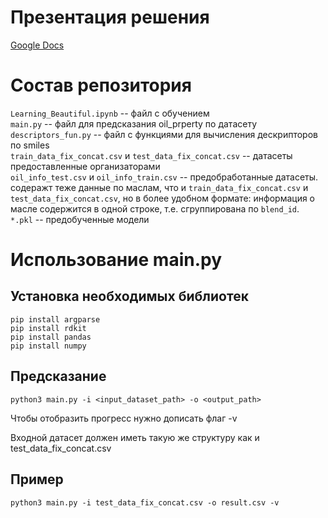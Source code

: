 # Презентация решения
[Google Docs](https://docs.google.com/presentation/d/1Qpb-fCIdeBB_9aFf8wNFN_mNnDoE0vNJ71B7VUzpHBg/edit?usp=sharing)

# Состав репозитория
`Learning_Beautiful.ipynb` -- файл с обучением\
`main.py` -- файл для предсказания oil_prperty по датасету\
`descriptors_fun.py` -- файл с функциями для вычисления дескрипторов по smiles\
`train_data_fix_concat.csv` и `test_data_fix_concat.csv` -- датасеты предоставленные организаторами\
`oil_info_test.csv` и `oil_info_train.csv` -- предобработанные датасеты. содеражт теже данные по маслам, что и `train_data_fix_concat.csv` и `test_data_fix_concat.csv`, но в более удобном формате: информация о масле содержится в одной строке, т.е. сгруппирована по `blend_id`.\
`*.pkl` -- предобученные модели

# Использование main.py

## Установка необходимых библиотек
```
pip install argparse
pip install rdkit
pip install pandas
pip install numpy
```

## Предсказание
```
python3 main.py -i <input_dataset_path> -o <output_path>
```

Чтобы отобразить прогресс нужно дописать флаг -v

Входной датасет должен иметь такую же структуру как и test_data_fix_concat.csv

## Пример
```
python3 main.py -i test_data_fix_concat.csv -o result.csv -v
```
